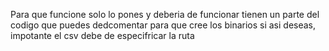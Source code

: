 Para que funcione solo lo pones y deberia de funcionar tienen un parte del codigo que puedes dedcomentar para que cree los binarios si asi deseas, impotante el csv debe de especifricar la ruta 
